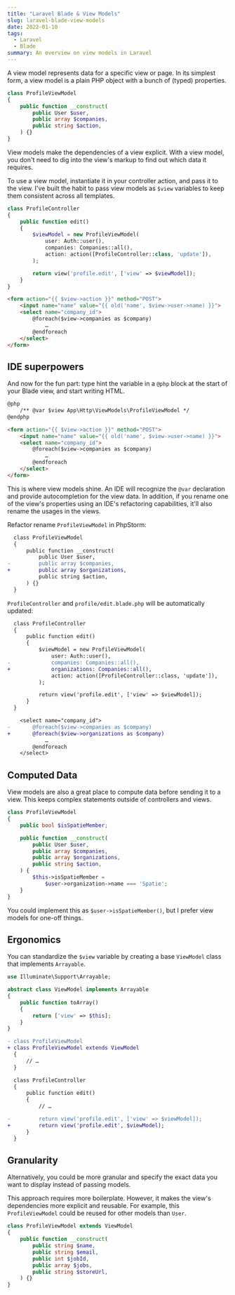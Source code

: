 ```yaml
---
title: "Laravel Blade & View Models"
slug: laravel-blade-view-models
date: 2022-01-10
tags:
  - Laravel
  - Blade
summary: An overview on view models in Laravel
---
```


A view model represents data for a specific view or page. In its simplest form, a view model is a plain PHP object with a bunch of (typed) properties.

```php
class ProfileViewModel
{
    public function __construct(
        public User $user,
        public array $companies,
        public string $action,
    ) {}
}
```

View models make the dependencies of a view explicit. With a view model, you don't need to dig into the view's markup to find out which data it requires.

To use a view model, instantiate it in your controller action, and pass it to the view. I've built the habit to pass view models as `$view` variables to keep them consistent across all templates.

```php
class ProfileController
{
    public function edit()
    {
        $viewModel = new ProfileViewModel(
            user: Auth::user(),
            companies: Companies::all(),
            action: action([ProfileController::class, 'update']),
        );

        return view('profile.edit', ['view' => $viewModel]);
    }
}
```

```html
<form action="{{ $view->action }}" method="POST">
    <input name="name" value="{{ old('name', $view->user->name) }}">
    <select name="company_id">
        @foreach($view->companies as $company)
            …
        @endforeach
    </select>
</form>
```

## IDE superpowers

And now for the fun part: type hint the variable in a `@php` block at the start of your Blade view, and start writing HTML.

```html
@php
    /** @var $view App\Http\ViewModels\ProfileViewModel */
@endphp

<form action="{{ $view->action }}" method="POST">
    <input name="name" value="{{ old('name', $view->user->name) }}">
    <select name="company_id">
        @foreach($view->companies as $company)
            …
        @endforeach
    </select>
</form>
```

This is where view models shine. An IDE will recognize the `@var` declaration and provide autocompletion for the view data. In addition, if you rename one of the view's properties using an IDE's refactoring capabilities, it'll also rename the usages in the views.

Refactor rename `ProfileViewModel` in PhpStorm:

```diff
  class ProfileViewModel
  {
      public function __construct(
          public User $user,
-         public array $companies,
+         public array $organizations,
          public string $action,
      ) {}
  }
```

`ProfileController` and `profile/edit.blade.php`  will be automatically updated:

```diff
  class ProfileController
  {
      public function edit()
      {
          $viewModel = new ProfileViewModel(
              user: Auth::user(),
-             companies: Companies::all(),
+             organizations: Companies::all(),
              action: action([ProfileController::class, 'update']),
          );

          return view('profile.edit', ['view' => $viewModel]);
      }
  }
```

```diff
    <select name="company_id">
-       @foreach($view->companies as $company)
+       @foreach($view->organizations as $company)
            …
        @endforeach
    </select>
```

## Computed Data

View models are also a great place to compute data before sending it to a view. This keeps complex statements outside of controllers and views.

```php
class ProfileViewModel
{
    public bool $isSpatieMember;

    public function __construct(
        public User $user,
        public array $companies,
        public array $organizations,
        public string $action,
    ) {
        $this->isSpatieMember =
            $user->organization->name === 'Spatie';
    }
}
```

You could implement this as `$user->isSpatieMember()`, but I prefer view models for one-off things.

## Ergonomics

You can standardize the `$view` variable by creating a base `ViewModel` class that implements `Arrayable`.

```php
use Illuminate\Support\Arrayable;

abstract class ViewModel implements Arrayable
{
    public function toArray()
    {
        return ['view' => $this];
    }
}
```

```diff
- class ProfileViewModel
+ class ProfileViewModel extends ViewModel
  {
      // …
  }
```

```diff
  class ProfileController
  {
      public function edit()
      {
          // …

-         return view('profile.edit', ['view' => $viewModel]);
+         return view('profile.edit', $viewModel);
      }
  }
```

## Granularity

Alternatively, you could be more granular and specify the exact data you want to display instead of passing models.

This approach requires more boilerplate. However, it makes the view's dependencies more explicit and reusable. For example, this `ProfileViewModel` could be reused for other models than `User`.

```php
class ProfileViewModel extends ViewModel
{
    public function __construct(
        public string $name,
        public string $email,
        public int $jobId,
        public array $jobs,
        public string $storeUrl,
    ) {}
}
```
